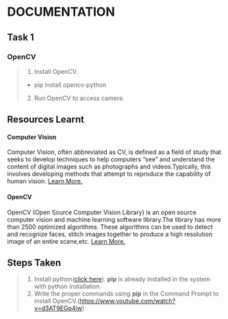 # DOCUMENTATION
## Task 1
### OpenCV

> 1. Install OpenCV.
> - pip install opencv-python
> 2. Run OpenCV to access camera.

## Resources Learnt
#### Computer Vision

Computer Vision, often abbreviated as CV, is defined as a field of study that seeks to develop techniques to help computers “see” and understand the content of digital images such as photographs and videos.Typically, this involves developing methods that attempt to reproduce the capability of human vision. [Learn More.](https://machinelearningmastery.com/what-is-computer-vision/)

#### OpenCV

OpenCV (Open Source Computer Vision Library) is an open source computer vision and machine learning software library.The library has more than 2500 optimized algorithms. These algorithms can be used to detect and recognize faces, stitch images together to produce a high resolution image of an entire scene,etc. [Learn More.](https://opencv.org/about/)

## Steps Taken

> 1. Install python([click here](https://www.python.org/downloads/)). __pip__ is already installed in the system with python installation.
> 2. Write the proper commands using __pip__ in the Command Prompt to install OpenCV.(https://www.youtube.com/watch?v=d3AT9EGp4iw) 
